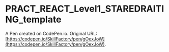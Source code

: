 # PRACT_REACT_Level1_STAREDRAITING_template

A Pen created on CodePen.io. Original URL: [https://codepen.io/SkillFactory/pen/gOexJoW](https://codepen.io/SkillFactory/pen/gOexJoW).

